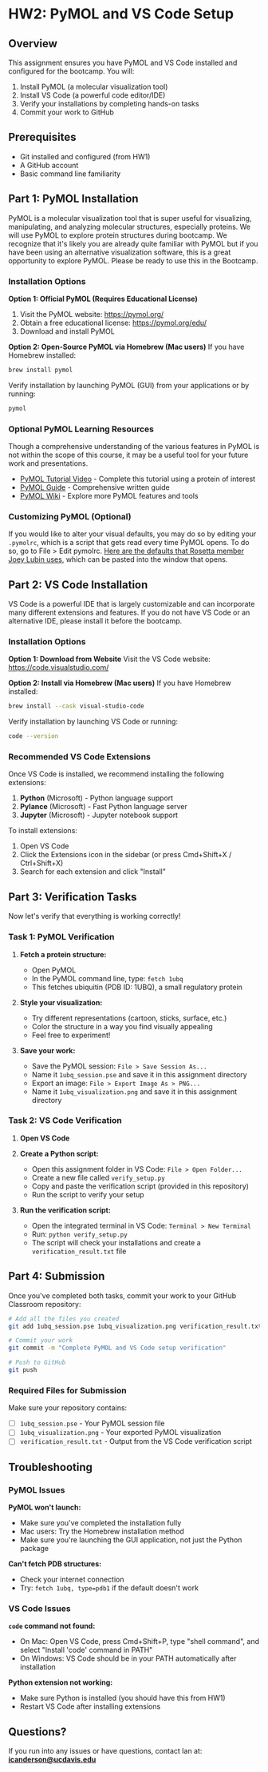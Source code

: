 # HW2: PyMOL and VS Code Setup

## Overview

This assignment ensures you have PyMOL and VS Code installed and configured for the bootcamp. You will:

1. Install PyMOL (a molecular visualization tool)
2. Install VS Code (a powerful code editor/IDE)
3. Verify your installations by completing hands-on tasks
4. Commit your work to GitHub

## Prerequisites

- Git installed and configured (from HW1)
- A GitHub account
- Basic command line familiarity

## Part 1: PyMOL Installation

PyMOL is a molecular visualization tool that is super useful for visualizing, manipulating, and analyzing molecular structures, especially proteins. We will use PyMOL to explore protein structures during bootcamp. We recognize that it's likely you are already quite familiar with PyMOL but if you have been using an alternative visualization software, this is a great opportunity to explore PyMOL. Please be ready to use this in the Bootcamp.

### Installation Options

**Option 1: Official PyMOL (Requires Educational License)**
1. Visit the PyMOL website: https://pymol.org/
2. Obtain a free educational license: https://pymol.org/edu/
3. Download and install PyMOL

**Option 2: Open-Source PyMOL via Homebrew (Mac users)**
If you have Homebrew installed:
```bash
brew install pymol
```

Verify installation by launching PyMOL (GUI) from your applications or by running:
```bash
pymol
```

### Optional PyMOL Learning Resources

Though a comprehensive understanding of the various features in PyMOL is not within the scope of this course, it may be a useful tool for your future work and presentations.

- [PyMOL Tutorial Video](https://www.youtube.com/watch?v=h5wKppcyzOw) - Complete this tutorial using a protein of interest
- [PyMOL Guide](https://docs.google.com/document/d/1ocdlrfUPerFWDb_QSMvAfxt_RVG4ArQkUeGh6q4Leys/edit#heading=h.4pohw9oi2g04) - Comprehensive written guide
- [PyMOL Wiki](https://pymolwiki.org/index.php/Main_Page) - Explore more PyMOL features and tools

### Customizing PyMOL (Optional)

If you would like to alter your visual defaults, you may do so by editing your `.pymolrc`, which is a script that gets read every time PyMOL opens. To do so, go to File > Edit pymolrc. [Here are the defaults that Rosetta member Joey Lubin uses](https://drive.google.com/file/d/1W5h-jVch1KVdripRdiu856kICsZRjO-0/view?usp=sharing), which can be pasted into the window that opens.

## Part 2: VS Code Installation

VS Code is a powerful IDE that is largely customizable and can incorporate many different extensions and features. If you do not have VS Code or an alternative IDE, please install it before the bootcamp.

### Installation Options

**Option 1: Download from Website**
Visit the VS Code website: https://code.visualstudio.com/

**Option 2: Install via Homebrew (Mac users)**
If you have Homebrew installed:
```bash
brew install --cask visual-studio-code
```

Verify installation by launching VS Code or running:
```bash
code --version
```

### Recommended VS Code Extensions

Once VS Code is installed, we recommend installing the following extensions:

1. **Python** (Microsoft) - Python language support
2. **Pylance** (Microsoft) - Fast Python language server
3. **Jupyter** (Microsoft) - Jupyter notebook support

To install extensions:
1. Open VS Code
2. Click the Extensions icon in the sidebar (or press Cmd+Shift+X / Ctrl+Shift+X)
3. Search for each extension and click "Install"

## Part 3: Verification Tasks

Now let's verify that everything is working correctly!

### Task 1: PyMOL Verification

1. **Fetch a protein structure:**
   - Open PyMOL
   - In the PyMOL command line, type: `fetch 1ubq`
   - This fetches ubiquitin (PDB ID: 1UBQ), a small regulatory protein

2. **Style your visualization:**
   - Try different representations (cartoon, sticks, surface, etc.)
   - Color the structure in a way you find visually appealing
   - Feel free to experiment!

3. **Save your work:**
   - Save the PyMOL session: `File > Save Session As...`
   - Name it `1ubq_session.pse` and save it in this assignment directory
   - Export an image: `File > Export Image As > PNG...`
   - Name it `1ubq_visualization.png` and save it in this assignment directory

### Task 2: VS Code Verification

1. **Open VS Code**

2. **Create a Python script:**
   - Open this assignment folder in VS Code: `File > Open Folder...`
   - Create a new file called `verify_setup.py`
   - Copy and paste the verification script (provided in this repository)
   - Run the script to verify your setup

3. **Run the verification script:**
   - Open the integrated terminal in VS Code: `Terminal > New Terminal`
   - Run: `python verify_setup.py`
   - The script will check your installations and create a `verification_result.txt` file

## Part 4: Submission

Once you've completed both tasks, commit your work to your GitHub Classroom repository:

```bash
# Add all the files you created
git add 1ubq_session.pse 1ubq_visualization.png verification_result.txt

# Commit your work
git commit -m "Complete PyMOL and VS Code setup verification"

# Push to GitHub
git push
```

### Required Files for Submission

Make sure your repository contains:
- [ ] `1ubq_session.pse` - Your PyMOL session file
- [ ] `1ubq_visualization.png` - Your exported PyMOL visualization
- [ ] `verification_result.txt` - Output from the VS Code verification script

## Troubleshooting

### PyMOL Issues

**PyMOL won't launch:**
- Make sure you've completed the installation fully
- Mac users: Try the Homebrew installation method
- Make sure you're launching the GUI application, not just the Python package

**Can't fetch PDB structures:**
- Check your internet connection
- Try: `fetch 1ubq, type=pdb1` if the default doesn't work

### VS Code Issues

**`code` command not found:**
- On Mac: Open VS Code, press Cmd+Shift+P, type "shell command", and select "Install 'code' command in PATH"
- On Windows: VS Code should be in your PATH automatically after installation

**Python extension not working:**
- Make sure Python is installed (you should have this from HW1)
- Restart VS Code after installing extensions

## Questions?

If you run into any issues or have questions, contact Ian at: **icanderson@ucdavis.edu**
